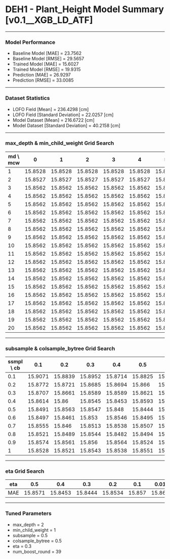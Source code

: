 # DEH1 - Plant_Height Model Summary [v0.1__XGB_LD_ATF]

***

### Model Performance

- Baseline Model [MAE] = 23.7562
- Baseline Model [RMSE] = 29.5657
- Trained Model [MAE] = 15.6027
- Trained Model [RMSE] = 19.9315
- Prediction [MAE] = 26.9297
- Prediction [RMSE] = 33.0085
***

### Dataset Statistics

- LOFO Field [Mean] = 236.4298 [cm]
- LOFO Field [Standard Deviation] = 22.0257 [cm]
- Model Dataset [Mean] = 216.6722 [cm]
- Model Dataset [Standard Deviation] = 40.2158 [cm]
***

### max_depth & min_child_weight Grid Search

|   md \ mcw |       0 |       1 |       2 |       3 |       4 |       5 |       6 |       7 |       8 |       9 |      10 |      11 |      12 |      13 |      14 |      15 |      16 |      17 |      18 |      19 |      20 |
|------------|---------|---------|---------|---------|---------|---------|---------|---------|---------|---------|---------|---------|---------|---------|---------|---------|---------|---------|---------|---------|---------|
|          1 | 15.8528 | 15.8528 | 15.8528 | 15.8528 | 15.8528 | 15.8528 | 15.8528 | 15.8528 | 15.8528 | 15.8528 | 15.8528 | 15.8528 | 15.8528 | 15.8528 | 15.8528 | 15.8528 | 15.8528 | 15.8528 | 15.8528 | 15.8528 | 15.8528 |
|          2 | 15.8527 | 15.8527 | 15.8527 | 15.8527 | 15.8527 | 15.8527 | 15.8527 | 15.8527 | 15.8527 | 15.8527 | 15.8527 | 15.8527 | 15.8527 | 15.8527 | 15.8527 | 15.8527 | 15.8527 | 15.8527 | 15.8527 | 15.8527 | 15.8527 |
|          3 | 15.8562 | 15.8562 | 15.8562 | 15.8562 | 15.8562 | 15.8562 | 15.8562 | 15.8562 | 15.8562 | 15.8562 | 15.8562 | 15.8562 | 15.8562 | 15.8562 | 15.8562 | 15.8562 | 15.8562 | 15.8562 | 15.8562 | 15.8562 | 15.8562 |
|          4 | 15.8562 | 15.8562 | 15.8562 | 15.8562 | 15.8562 | 15.8562 | 15.8562 | 15.8562 | 15.8562 | 15.8562 | 15.8562 | 15.8562 | 15.8562 | 15.8562 | 15.8562 | 15.8562 | 15.8562 | 15.8562 | 15.8562 | 15.8562 | 15.8562 |
|          5 | 15.8562 | 15.8562 | 15.8562 | 15.8562 | 15.8562 | 15.8562 | 15.8562 | 15.8562 | 15.8562 | 15.8562 | 15.8562 | 15.8562 | 15.8562 | 15.8562 | 15.8562 | 15.8562 | 15.8562 | 15.8562 | 15.8562 | 15.8562 | 15.8562 |
|          6 | 15.8562 | 15.8562 | 15.8562 | 15.8562 | 15.8562 | 15.8562 | 15.8562 | 15.8562 | 15.8562 | 15.8562 | 15.8562 | 15.8562 | 15.8562 | 15.8562 | 15.8562 | 15.8562 | 15.8562 | 15.8562 | 15.8562 | 15.8562 | 15.8562 |
|          7 | 15.8562 | 15.8562 | 15.8562 | 15.8562 | 15.8562 | 15.8562 | 15.8562 | 15.8562 | 15.8562 | 15.8562 | 15.8562 | 15.8562 | 15.8562 | 15.8562 | 15.8562 | 15.8562 | 15.8562 | 15.8562 | 15.8562 | 15.8562 | 15.8562 |
|          8 | 15.8562 | 15.8562 | 15.8562 | 15.8562 | 15.8562 | 15.8562 | 15.8562 | 15.8562 | 15.8562 | 15.8562 | 15.8562 | 15.8562 | 15.8562 | 15.8562 | 15.8562 | 15.8562 | 15.8562 | 15.8562 | 15.8562 | 15.8562 | 15.8562 |
|          9 | 15.8562 | 15.8562 | 15.8562 | 15.8562 | 15.8562 | 15.8562 | 15.8562 | 15.8562 | 15.8562 | 15.8562 | 15.8562 | 15.8562 | 15.8562 | 15.8562 | 15.8562 | 15.8562 | 15.8562 | 15.8562 | 15.8562 | 15.8562 | 15.8562 |
|         10 | 15.8562 | 15.8562 | 15.8562 | 15.8562 | 15.8562 | 15.8562 | 15.8562 | 15.8562 | 15.8562 | 15.8562 | 15.8562 | 15.8562 | 15.8562 | 15.8562 | 15.8562 | 15.8562 | 15.8562 | 15.8562 | 15.8562 | 15.8562 | 15.8562 |
|         11 | 15.8562 | 15.8562 | 15.8562 | 15.8562 | 15.8562 | 15.8562 | 15.8562 | 15.8562 | 15.8562 | 15.8562 | 15.8562 | 15.8562 | 15.8562 | 15.8562 | 15.8562 | 15.8562 | 15.8562 | 15.8562 | 15.8562 | 15.8562 | 15.8562 |
|         12 | 15.8562 | 15.8562 | 15.8562 | 15.8562 | 15.8562 | 15.8562 | 15.8562 | 15.8562 | 15.8562 | 15.8562 | 15.8562 | 15.8562 | 15.8562 | 15.8562 | 15.8562 | 15.8562 | 15.8562 | 15.8562 | 15.8562 | 15.8562 | 15.8562 |
|         13 | 15.8562 | 15.8562 | 15.8562 | 15.8562 | 15.8562 | 15.8562 | 15.8562 | 15.8562 | 15.8562 | 15.8562 | 15.8562 | 15.8562 | 15.8562 | 15.8562 | 15.8562 | 15.8562 | 15.8562 | 15.8562 | 15.8562 | 15.8562 | 15.8562 |
|         14 | 15.8562 | 15.8562 | 15.8562 | 15.8562 | 15.8562 | 15.8562 | 15.8562 | 15.8562 | 15.8562 | 15.8562 | 15.8562 | 15.8562 | 15.8562 | 15.8562 | 15.8562 | 15.8562 | 15.8562 | 15.8562 | 15.8562 | 15.8562 | 15.8562 |
|         15 | 15.8562 | 15.8562 | 15.8562 | 15.8562 | 15.8562 | 15.8562 | 15.8562 | 15.8562 | 15.8562 | 15.8562 | 15.8562 | 15.8562 | 15.8562 | 15.8562 | 15.8562 | 15.8562 | 15.8562 | 15.8562 | 15.8562 | 15.8562 | 15.8562 |
|         16 | 15.8562 | 15.8562 | 15.8562 | 15.8562 | 15.8562 | 15.8562 | 15.8562 | 15.8562 | 15.8562 | 15.8562 | 15.8562 | 15.8562 | 15.8562 | 15.8562 | 15.8562 | 15.8562 | 15.8562 | 15.8562 | 15.8562 | 15.8562 | 15.8562 |
|         17 | 15.8562 | 15.8562 | 15.8562 | 15.8562 | 15.8562 | 15.8562 | 15.8562 | 15.8562 | 15.8562 | 15.8562 | 15.8562 | 15.8562 | 15.8562 | 15.8562 | 15.8562 | 15.8562 | 15.8562 | 15.8562 | 15.8562 | 15.8562 | 15.8562 |
|         18 | 15.8562 | 15.8562 | 15.8562 | 15.8562 | 15.8562 | 15.8562 | 15.8562 | 15.8562 | 15.8562 | 15.8562 | 15.8562 | 15.8562 | 15.8562 | 15.8562 | 15.8562 | 15.8562 | 15.8562 | 15.8562 | 15.8562 | 15.8562 | 15.8562 |
|         19 | 15.8562 | 15.8562 | 15.8562 | 15.8562 | 15.8562 | 15.8562 | 15.8562 | 15.8562 | 15.8562 | 15.8562 | 15.8562 | 15.8562 | 15.8562 | 15.8562 | 15.8562 | 15.8562 | 15.8562 | 15.8562 | 15.8562 | 15.8562 | 15.8562 |
|         20 | 15.8562 | 15.8562 | 15.8562 | 15.8562 | 15.8562 | 15.8562 | 15.8562 | 15.8562 | 15.8562 | 15.8562 | 15.8562 | 15.8562 | 15.8562 | 15.8562 | 15.8562 | 15.8562 | 15.8562 | 15.8562 | 15.8562 | 15.8562 | 15.8562 |

***

### subsample & colsample_bytree Grid Search

|   ssmpl \ cb |     0.1 |     0.2 |     0.3 |     0.4 |     0.5 |     0.6 |     0.7 |     0.8 |     0.9 |     1.0 |
|--------------|---------|---------|---------|---------|---------|---------|---------|---------|---------|---------|
|          0.1 | 15.9071 | 15.8839 | 15.8952 | 15.8714 | 15.8825 | 15.8885 | 15.8814 | 15.8902 | 15.8859 | 15.8794 |
|          0.2 | 15.8772 | 15.8721 | 15.8685 | 15.8694 | 15.866  | 15.8562 | 15.8644 | 15.87   | 15.8645 | 15.8606 |
|          0.3 | 15.8707 | 15.8661 | 15.8589 | 15.8589 | 15.8621 | 15.8575 | 15.862  | 15.8542 | 15.8562 | 15.8584 |
|          0.4 | 15.8614 | 15.86   | 15.8545 | 15.8453 | 15.8593 | 15.85   | 15.8548 | 15.8518 | 15.8521 | 15.85   |
|          0.5 | 15.8491 | 15.8563 | 15.8547 | 15.848  | 15.8444 | 15.8563 | 15.8525 | 15.857  | 15.8545 | 15.8502 |
|          0.6 | 15.8497 | 15.8461 | 15.853  | 15.8546 | 15.8495 | 15.8514 | 15.8524 | 15.8504 | 15.8524 | 15.8509 |
|          0.7 | 15.8555 | 15.846  | 15.8513 | 15.8538 | 15.8507 | 15.8492 | 15.8518 | 15.8541 | 15.8488 | 15.8532 |
|          0.8 | 15.8521 | 15.8489 | 15.8544 | 15.8482 | 15.8494 | 15.8503 | 15.8546 | 15.8532 | 15.852  | 15.8544 |
|          0.9 | 15.8574 | 15.8561 | 15.856  | 15.8564 | 15.8524 | 15.8521 | 15.852  | 15.8537 | 15.8542 | 15.8527 |
|          1   | 15.8528 | 15.8521 | 15.8543 | 15.8538 | 15.8551 | 15.8548 | 15.8529 | 15.8558 | 15.8553 | 15.8527 |

***

### eta Grid Search

| eta   |     0.5 |     0.4 |     0.3 |     0.2 |    0.1 |   0.01 |   0.001 |
|-------|---------|---------|---------|---------|--------|--------|---------|
| MAE   | 15.8571 | 15.8453 | 15.8444 | 15.8534 | 15.857 | 15.863 | 79.7256 |

***

### Tuned Parameters

- max_depth = 2
- min_child_weight = 1
- subsample = 0.5
- colsample_bytree = 0.5
- eta = 0.3
- num_boost_round = 39
